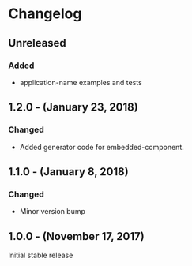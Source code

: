 Changelog
=========

Unreleased
----------
### Added
* application-name examples and tests

1.2.0 - (January 23, 2018)
------------------
### Changed
* Added generator code for embedded-component.

1.1.0 - (January 8, 2018)
------------------
### Changed
* Minor version bump

1.0.0 - (November 17, 2017)
------------------
Initial stable release
